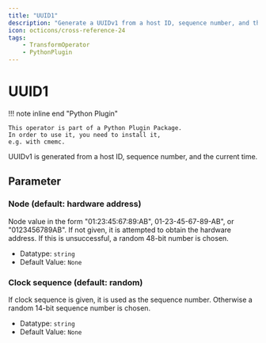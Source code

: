 ```yaml
---
title: "UUID1"
description: "Generate a UUIDv1 from a host ID, sequence number, and the current time"
icon: octicons/cross-reference-24
tags: 
    - TransformOperator
    - PythonPlugin
---
```

# UUID1
<!-- This file was generated - DO NOT CHANGE IT MANUALLY -->

!!! note inline end "Python Plugin"

    This operator is part of a Python Plugin Package.
    In order to use it, you need to install it,
    e.g. with cmemc.


UUIDv1 is generated from a host ID, sequence number, and the current
time.



## Parameter

### Node (default: hardware address)

Node value in the form "01:23:45:67:89:AB", 01-23-45-67-89-AB", or "0123456789AB". If not given, it is attempted to obtain the hardware address. If this is unsuccessful, a random 48-bit number is chosen.

- Datatype: `string`
- Default Value: `None`



### Clock sequence (default: random)

If clock sequence is given, it is used as the sequence number. Otherwise a random 14-bit sequence number is chosen.

- Datatype: `string`
- Default Value: `None`




